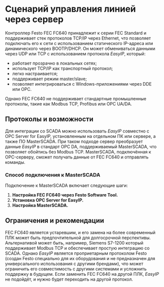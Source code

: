 # Сценарий управления линией через сервер

Контроллер Festo FEC FC640 принадлежит к серии FEC Standard и поддерживает стек протоколов TCP/IP через Ethernet, что позволяет подключать его к сети с использованием статического IP-адреса или динамического через BOOTP/DHCP. Он может обмениваться данными через UDP или TCP с использованием протокола *EasyIP*, который:  
- работает прозрачно в локальных сетях;  
- использует TCP/IP как транспортный протокол;  
- легко настраивается;  
- поддерживает режим master/slave;  
- позволяет интегрироваться с Windows-приложениями через DDE или OPC.  

Однако FEC FC640 не поддерживает стандартные промышленные протоколы, такие как Modbus TCP, Profibus или OPC UA/DA.

## Протоколы и возможности

Для интеграции со SCADA можно использовать *EasyIP* совместно с OPC Server for EasyIP, установленным на отдельном ПК или сервере, а также ПО MasterSCADA. При таком подходе сервер преобразует данные *EasyIP* в стандарт OPC DA, поддерживаемый MasterSCADA, что позволяет обойтись без Modbus TCP. MasterSCADA, подключённая к OPC-серверу, сможет получать данные от FEC FC640 и отправлять команды.

### Способ подключения к MasterSCADA

Подключение к MasterSCADA включает следующие шаги:

1. **Настройка FEC FC640 через Festo Software Tool.**  
2. **Установка OPC Server for EasyIP.**  
3. **Настройка MasterSCADA.**  

## Ограничения и рекомендации

FEC FC640 является устаревшим, и его замена на более современный ПЛК может быть предпочтительной для долгосрочной перспективы. Альтернативой может быть, например, Siemens S7-1200 который поддерживает Modbus TCP и обеспечивает простую интеграцию со SCADA. Однако *EasyIP* является проприетарным протоколом Festo (создан Festo специально для их оборудования и не предназначен для универсального использования с другими брендами), что может ограничить его совместимость с другими системами и усложнить поддержку в будущем. Если заменить FEC FC640 на другой ПЛК, *EasyIP* не подойдёт, и нужно будет переходить на другой протокол.
